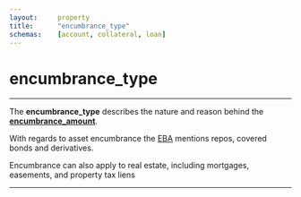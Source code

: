 ```yaml
---
layout:		property
title:		"encumbrance_type"
schemas:	[account, collateral, loan]
---
```


# encumbrance_type

---

The **encumbrance_type** describes the nature and reason behind the [**encumbrance_amount**][encumbrance_amount].

With regards to asset encumbrance the [EBA][eba-report] mentions repos, covered bonds and derivatives.

Encumbrance can also apply to real estate, including mortgages, easements, and property tax liens

---

[encumbrance_amount]: https://github.com/suadelabs/fire/blob/master/documentation/properties/encumbrance_amount.md
[eba-report]:  https://www.eba.europa.eu/documents/10180/974844/EBA+Report+on+Asset+Encumbrance-+September+2015.pdf/e6e2a6ee-6708-4430-a506-5f68ff70736d
